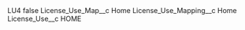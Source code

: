 <?xml version="1.0" encoding="UTF-8"?>
<CustomMetadata xmlns="http://soap.sforce.com/2006/04/metadata" xmlns:xsi="http://www.w3.org/2001/XMLSchema-instance" xmlns:xsd="http://www.w3.org/2001/XMLSchema">
    <label>LU4</label>
    <protected>false</protected>
    <values>
        <field>License_Use_Map__c</field>
        <value xsi:type="xsd:string">Home</value>
    </values>
    <values>
        <field>License_Use_Mapping__c</field>
        <value xsi:type="xsd:string">Home</value>
    </values>
    <values>
        <field>License_Use__c</field>
        <value xsi:type="xsd:string">HOME</value>
    </values>
</CustomMetadata>
